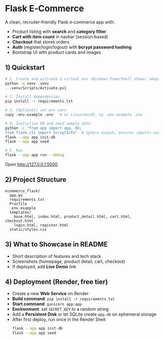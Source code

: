# Flask E‑Commerce 

A clean, recruiter‑friendly Flask e‑commerce app with:
- Product listing with **search** and **category filter**
- **Cart with item count** in navbar (session‑based)
- **Checkout** that stores orders
- **Auth** (register/login/logout) with **bcrypt password hashing**
- Bootstrap UI with product cards and images

## 1) Quickstart 

```bash
# 1. Create and activate a virtual env (Windows PowerShell shown; adapt for Linux/macOS)
python -m venv .venv
. .venv/Scripts/Activate.ps1

# 2. Install dependencies
pip install -r requirements.txt

# 3. (Optional) set env vars
copy .env.example .env   # on Linux/macOS: cp .env.example .env

# 4. Initialize DB and seed sample data
python -c "from app import app, db; 
from flask.cli import ScriptInfo"  # ignore output, ensures imports work
flask --app app init-db
flask --app app seed

# 5. Run
flask --app app run --debug
```

Open http://127.0.0.1:5000

## 2) Project Structure
```
ecommerce_flask/
  app.py
  requirements.txt
  Procfile
  .env.example
  templates/
    base.html, index.html, product_detail.html, cart.html, checkout.html
    login.html, register.html
  static/styles.css
```

## 3) What to Showcase in README
- Short description of features and tech stack
- Screenshots (homepage, product detail, cart, checkout)
- If deployed, add **Live Demo** link

## 4) Deployment (Render, free tier)
- Create a new **Web Service** on Render
- **Build command**: `pip install -r requirements.txt`
- **Start command**: `gunicorn app:app`
- **Environment**: set `SECRET_KEY` to a random string
- Add a **Persistent Disk** or let SQLite create `app.db` on ephemeral storage
- After first deploy, run once in the Render Shell:
  ```bash
  flask --app app init-db
  flask --app app seed
  ```

